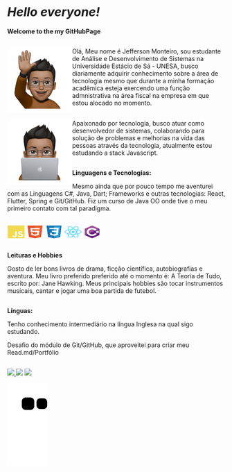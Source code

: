 # **_Hello everyone!_**

**Welcome to the my GitHubPage**

   ##

<a><img align="left" width="150" height="150" src="./assets/Hithere.webp"></a>

  Olá, Meu nome é Jefferson Monteiro, sou estudante de Análise e Desenvolvimento de Sistemas na Universidade Estácio de Sá - UNESA, busco diariamente adquirir conhecimento sobre a área de tecnologia mesmo que durante a minha formação acadêmica esteja exercendo uma função admnistrativa na área fiscal na empresa em que estou alocado no momento. 
  
  
  ##

  <a><img align="left" width="150" height="150" src="./assets/computerOn.webp"></a>

  Apaixonado por tecnologia, busco atuar como desenvolvedor de sistemas, colaborando para solução de problemas e melhorias na vida das pessoas através da tecnologia, atualmente estou estudando a stack Javascript. 
  
  
   ##
   
  
**Linguagens e Tecnologias:**

  Mesmo ainda que por pouco tempo me aventurei com as Linguagens C#, Java, Dart; Frameworks e outras tecnologias: React, Flutter, Spring e Git/GitHub. Fiz um curso de Java OO onde tive o meu primeiro contato com tal paradigma.
<div style="display: inline_block"><br>  
  <img align="center" alt="jeff-Js" height="30" width="40" src="https://raw.githubusercontent.com/devicons/devicon/master/icons/javascript/javascript-plain.svg">
  <img align="center" alt="jeff-HTML" height="30" width="40" src="https://raw.githubusercontent.com/devicons/devicon/master/icons/html5/html5-original.svg">
  <img align="center" alt="jeff-CSS" height="30" width="40" src="https://raw.githubusercontent.com/devicons/devicon/master/icons/css3/css3-original.svg">
  <img align="center" alt="jeff-React" height="30" width="40" src="https://raw.githubusercontent.com/devicons/devicon/master/icons/react/react-original.svg">
  <img align="center" alt="jeff-Csharp" height="30" width="40" src="https://raw.githubusercontent.com/devicons/devicon/master/icons/csharp/csharp-original.svg">
</div>

  
   ##
  

**Leituras e Hobbies**

  Gosto de ler bons livros de drama, ficção científica, autobiografias e aventura. Meu livro preferido preferido até o momento é: A Teoria de Tudo, escrito por: Jane Hawking. Meus principais hobbies são tocar instrumentos musicais, cantar e jogar uma boa partida de futebol.
 

   ##
  

**Línguas:**

  Tenho conhecimento intermediário na língua Inglesa na qual sigo estudando. 


Desafio do módulo de Git/GitHub, que aproveitei para criar meu Read.md/Portfólio

   ##

<div> 
  <a href = "mailto:jjmonteiro61@gmail.com"><img src="https://img.shields.io/badge/-Gmail-%23333?style=for-the-badge&logo=gmail&logoColor=white" target="_blank">   </a>
  <a href="https://linkedin.com/in/jefferson-monteiro-485423176" target="_blank"><img src="https://img.shields.io/badge/-LinkedIn-%230077B5?style=for-the-badge&logo=linkedin&logoColor=white" target="_blank"></a>
  <a href="https://www.instagram.com/jeffmonteiro_" target="_blank"><img src="https://img.shields.io/badge/-Instagram-%23E4405F?style=for-the-badge&logo=instagram&logoColor=white" target="_blank"></a>
 
  ![Snake animation](https://github.com/rafaballerini/rafaballerini/blob/output/github-contribution-grid-snake.svg)
 
</div>
